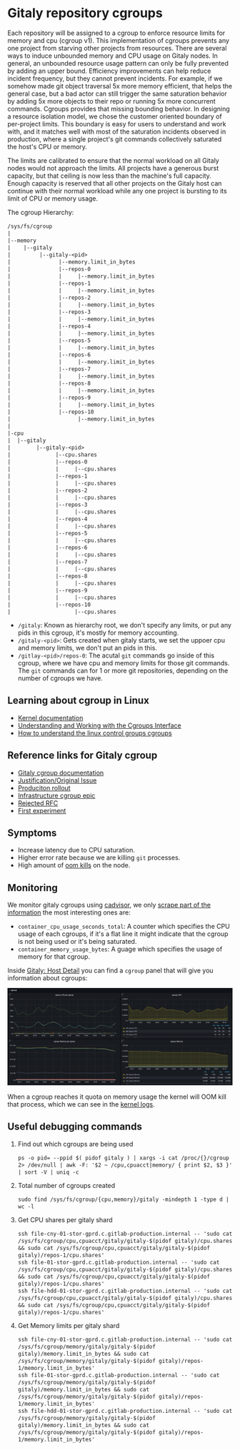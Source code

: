 # Gitaly repository cgroups

Each repository will be assigned to a cgroup to enforce resource limits for
memory and cpu (cgroup v1). This implementation of cgroups prevents any one
project from starving other projects from resources. There are several ways to
induce unbounded memory and CPU usage on Gitaly nodes. In general, an unbounded
resource usage pattern can only be fully prevented by adding an upper bound.
Efficiency improvements can help reduce incident frequency, but they cannot
prevent incidents.  For example, if we somehow made git object traversal 5x
more memory efficient, that helps the general case, but a bad actor can still
trigger the same saturation behavior by adding 5x more objects to their repo or
running 5x more concurrent commands. Cgroups provides that missing bounding
behavior. In designing a resource isolation model, we chose the customer
oriented boundary of per-project limits. This boundary is easy for users to
understand and work with, and it matches well with most of the saturation
incidents observed in production, where a single project's git commands
collectively saturated the host's CPU or memory.

The limits are calibrated to ensure that the normal workload on all Gitaly
nodes would not approach the limits. All projects have a generous burst
capacity, but that ceiling is now less than the machine's full capacity. Enough
capacity is reserved that all other projects on the Gitaly host can continue
with their normal workload while any one project is bursting to its limit of
CPU or memory usage.

The cgroup Hierarchy:

```
/sys/fs/cgroup
|
|--memory
|    |--gitaly
|         |--gitaly-<pid>
|               |--memory.limit_in_bytes
|               |--repos-0
|               |     |--memory.limit_in_bytes
|               |--repos-1
|               |     |--memory.limit_in_bytes
|               |--repos-2
|               |     |--memory.limit_in_bytes
|               |--repos-3
|               |     |--memory.limit_in_bytes
|               |--repos-4
|               |     |--memory.limit_in_bytes
|               |--repos-5
|               |     |--memory.limit_in_bytes
|               |--repos-6
|               |     |--memory.limit_in_bytes
|               |--repos-7
|               |     |--memory.limit_in_bytes
|               |--repos-8
|               |     |--memory.limit_in_bytes
|               |--repos-9
|               |     |--memory.limit_in_bytes
|               |--repos-10
|                     |--memory.limit_in_bytes
|
|-cpu
|  |--gitaly
|        |--gitaly-<pid>
|              |--cpu.shares
|              |--repos-0
|              |     |--cpu.shares
|              |--repos-1
|              |     |--cpu.shares
|              |--repos-2
|              |     |--cpu.shares
|              |--repos-3
|              |     |--cpu.shares
|              |--repos-4
|              |     |--cpu.shares
|              |--repos-5
|              |     |--cpu.shares
|              |--repos-6
|              |     |--cpu.shares
|              |--repos-7
|              |     |--cpu.shares
|              |--repos-8
|              |     |--cpu.shares
|              |--repos-9
|              |     |--cpu.shares
|              |--repos-10
|                    |--cpu.shares
```

- `/gitaly`: Known as hierarchy root, we don't specify any limits, or put any
  pids in this cgroup, it's mostly for memory accounting.
- `/gitaly-<pid>`: Gets created when gitaly starts, we set the uppoer cpu and
  memory limits, we don't put an pids in this.
- `/gitlay-<pid>/repos-0`: The acutal `git` commands go inside of this cgroup,
  where we have cpu and memory limits for those git commands. The `git`
  commands can for 1 or more git repositories, depending on the number of
  cgroups we have.

## Learning about cgroup in Linux

- [Kernel documentation](https://docs.kernel.org/admin-guide/cgroup-v1/)
- [Understanding and Working with the Cgroups Interface](https://www.youtube.com/watch?v=z7mgaWqiV90)
- [How to understand the linux control groups cgroups](https://www.youtube.com/watch?v=NtK3poD_0X0)

## Reference links for Gitaly cgroup

- [Gitaly cgroup documentation](https://gitlab.com/gitlab-org/gitaly/-/blob/master/doc/cgroups.md)
- [Justification/Original Issue](https://gitlab.com/gitlab-org/gitaly/-/issues/3049)
- [Produciton rollout](https://gitlab.com/gitlab-com/gl-infra/production/-/issues/7723)
- [Infrastructure cgroup epic](https://gitlab.com/groups/gitlab-com/gl-infra/-/epics/344)
- [Rejected RFC](https://gitlab.com/gitlab-org/gitaly/-/merge_requests/2604/diffs)
- [First experiment](https://gitlab.com/gitlab-com/gl-infra/reliability/-/issues/11647)

## Symptoms

- Increase latency due to CPU saturation.
- Higher error rate because we are killing `git` processes.
- High amount of [oom kills](https://log.gprd.gitlab.net/goto/aeea55c0-3d7e-11ed-8d37-e9a2f393ea2a) on the node.

## Monitoring

We monitor gitaly cgroups using
[cadvisor](https://github.com/google/cadvisor/blob/master/docs/storage/prometheus.md),
we only [scrape part of the
information](https://gitlab.com/gitlab-com/gl-infra/chef-repo/-/blob/16beeefdb4086f3139c0b7dbb1fd5d64547c3818/roles/gprd-infra-prometheus-server.json#L1261-1279)
the most interesting ones are:

- `container_cpu_usage_seconds_total`: A counter which specifies the CPU usage of each cgroups, if it's a flat line it might indicate that the cgroup is not being used or it's being saturated.
- `container_memory_usage_bytes`: A guage which specifies the usage of memory for that cgroup.

Inside [Gitaly: Host Detail](https://dashboards.gitlab.net/d/gitaly-host-detail/gitaly-host-detail?orgId=1) you can find a `cgroup` panel that will give you information about cgroups:

![cgroup dashboard](./img/cgroup-dashboard.png)

When a cgroup reaches it quota on memory usage the kernel will OOM kill that
process, which we can see in the [kernel logs](https://log.gprd.gitlab.net/goto/aeea55c0-3d7e-11ed-8d37-e9a2f393ea2ahttps://log.gprd.gitlab.net/goto/aeea55c0-3d7e-11ed-8d37-e9a2f393ea2a).

## Useful debugging commands

1. Find out which cgroups are being used

    ```
    ps -o pid= --ppid $( pidof gitaly ) | xargs -i cat /proc/{}/cgroup 2> /dev/null | awk -F: '$2 ~ /cpu,cpuacct|memory/ { print $2, $3 }' | sort -V | uniq -c
    ```

1. Total number of cgroups created

    ```
    sudo find /sys/fs/cgroup/{cpu,memory}/gitaly -mindepth 1 -type d | wc -l
    ```

1. Get CPU shares per gitaly shard

    ```
    ssh file-cny-01-stor-gprd.c.gitlab-production.internal -- 'sudo cat /sys/fs/cgroup/cpu,cpuacct/gitaly/gitaly-$(pidof gitaly)/cpu.shares && sudo cat /sys/fs/cgroup/cpu,cpuacct/gitaly/gitaly-$(pidof gitaly)/repos-1/cpu.shares'
    ssh file-01-stor-gprd.c.gitlab-production.internal -- 'sudo cat /sys/fs/cgroup/cpu,cpuacct/gitaly/gitaly-$(pidof gitaly)/cpu.shares && sudo cat /sys/fs/cgroup/cpu,cpuacct/gitaly/gitaly-$(pidof gitaly)/repos-1/cpu.shares'
    ssh file-hdd-01-stor-gprd.c.gitlab-production.internal -- 'sudo cat /sys/fs/cgroup/cpu,cpuacct/gitaly/gitaly-$(pidof gitaly)/cpu.shares && sudo cat /sys/fs/cgroup/cpu,cpuacct/gitaly/gitaly-$(pidof gitaly)/repos-1/cpu.shares'
    ```

1. Get Memory limits per gitaly shard

    ```
    ssh file-cny-01-stor-gprd.c.gitlab-production.internal -- 'sudo cat /sys/fs/cgroup/memory/gitaly/gitaly-$(pidof gitaly)/memory.limit_in_bytes && sudo cat /sys/fs/cgroup/memory/gitaly/gitaly-$(pidof gitaly)/repos-1/memory.limit_in_bytes'
    ssh file-01-stor-gprd.c.gitlab-production.internal -- 'sudo cat /sys/fs/cgroup/memory/gitaly/gitaly-$(pidof gitaly)/memory.limit_in_bytes && sudo cat /sys/fs/cgroup/memory/gitaly/gitaly-$(pidof gitaly)/repos-1/memory.limit_in_bytes'
    ssh file-hdd-01-stor-gprd.c.gitlab-production.internal -- 'sudo cat /sys/fs/cgroup/memory/gitaly/gitaly-$(pidof gitaly)/memory.limit_in_bytes && sudo cat /sys/fs/cgroup/memory/gitaly/gitaly-$(pidof gitaly)/repos-1/memory.limit_in_bytes'
    ```

